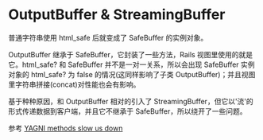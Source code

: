 # OutputBuffer & StreamingBuffer

普通字符串使用 html_safe 后就变成了 SafeBuffer 的实例对象。

OutputBuffer 继承于 SafeBuffer，它封装了一些方法，Rails 视图里使用的就是它。html_safe? 和 SafeBuffer 并不是一对一关系，所以会出现 SafeBuffer 实例对象的 html_safe? 为 false 的情况(这同样影响了子类 OutputBuffer)；并且视图里字符串拼接(concat)对性能也会有影响。

基于种种原因，和 OutputBuffer 相对的引入了 StreamingBuffer，但它以'流'的形式传递数据到客户端，并且它不继承于 SafeBuffer，所以绕开了一些问题。

参考 [YAGNI methods slow us down](http://tenderlovemaking.com/2014/06/04/yagni-methods-slow-us-down.html)
